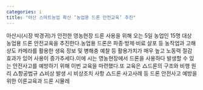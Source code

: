 ```yaml
---
categories: i
title: "아산 스마트농업 확산 ‘농업용 드론 안전교육’ 추진"
---
```

아산시(시장 박경귀)가 안전한 영농현장 드론 사용을 위해 오는 5일 농업인 15명 대상 농업용 드론 안전교육을 추진한다.농업용 드론은 파종·방제·비료 살포 등 농작업과 고해상도 카메라를 활용한 생육 정보 및 병해충 예찰 등 활용가치가 매우 높고 노동력 절감 효과가 있어 사용이 증가추세다.이에 시는 영농현장에서 드론을 사용하다 발생할 수 있는 안전사고를 예방하기 위해 이번 교육을 마련했다.또 교육은 △드론의 구조와 비행 원리 △항공법규 △비상 발생 시 비상조치 사항 △드론 사고사례 등 드론 안전사고 예방을 위한 이론교육과 드론 시뮬레